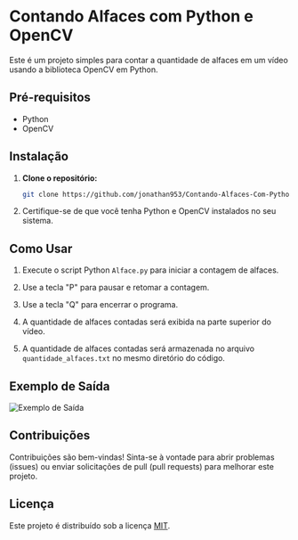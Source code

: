 # Contando Alfaces com Python e OpenCV

Este é um projeto simples para contar a quantidade de alfaces em um vídeo usando a biblioteca OpenCV em Python.

## Pré-requisitos

- Python
- OpenCV

## Instalação

1. **Clone o repositório:**

   ```bash
   git clone https://github.com/jonathan953/Contando-Alfaces-Com-Python.git

2. Certifique-se de que você tenha Python e OpenCV instalados no seu sistema.

## Como Usar

1. Execute o script Python `Alface.py` para iniciar a contagem de alfaces.

2. Use a tecla "P" para pausar e retomar a contagem.

3. Use a tecla "Q" para encerrar o programa.

4. A quantidade de alfaces contadas será exibida na parte superior do vídeo.

5. A quantidade de alfaces contadas será armazenada no arquivo `quantidade_alfaces.txt` no mesmo diretório do código.

## Exemplo de Saída

![Exemplo de Saída](images/output-alface.PNG)

## Contribuições

Contribuições são bem-vindas! Sinta-se à vontade para abrir problemas (issues) ou enviar solicitações de pull (pull requests) para melhorar este projeto.

## Licença

Este projeto é distribuído sob a licença [MIT](LICENSE).
